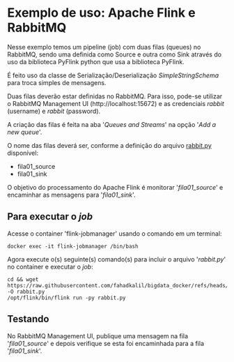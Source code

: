 # Exemplo de uso: Apache Flink e RabbitMQ

Nesse exemplo temos um pipeline (job) com duas filas (queues) no RabbitMQ, sendo uma definida como Source e outra como Sink através do uso da biblioteca PyFlink python que usa a biblioteca PyFlink.

É feito uso da classe de Serialização/Deserialização *SimpleStringSchema* para troca simples de mensagens.

Duas filas deverão estar definidas no RabbitMQ. Para isso, pode-se utilizar o RabbitMQ Management UI (http://localhost:15672) e as credenciais *rabbit* (username) e *rabbit* (password).

A criação das filas é feita na aba '*Queues and Streams*' na opção '*Add a new queue*'.

O nome das filas deverá ser, conforme a definição do arquivo [rabbit.py](rabbit.py) disponível:

- fila01_source
- fila01_sink

O objetivo do processamento do Apache Flink é monitorar '*fila01_source*' e encaminhar as mensagens para '*fila01_sink*'.

## Para executar o *job*

Acesse o container 'flink-jobmanager' usando o comando em um terminal:

    docker exec -it flink-jobmanager /bin/bash

Agora execute o(s) seguinte(s) comando(s) para incluir o arquivo '*rabbit.py*' no container e executar o *job*:

    cd && wget https://raw.githubusercontent.com/fahadkalil/bigdata_docker/refs/heads/main/examples/rabbit.py -O rabbit.py
    /opt/flink/bin/flink run -py rabbit.py

## Testando

No RabbitMQ Management UI, publique uma mensagem na fila '*fila01_source*' e depois verifique se esta foi encaminhada para a fila '*fila01_sink*'.